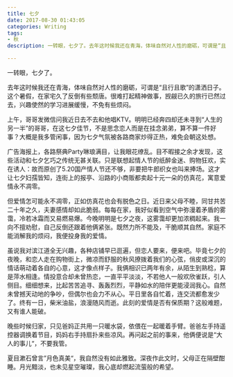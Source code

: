 ```yaml
---
title: 七夕
date: 2017-08-30 01:43:05
categories: Writing
tags:
- 秋
description: 一转眼，七夕了。去年这时候我还在青海，体味自然对人性的磨砺，可谓是“且行且歌”的潇洒日子。这个暑假，在家宅久了反倒有些颓唐。很难打起精神做事，觊觎已久的旅行已然过去，兴趣使然的学习进展缓慢，不免有些烦闷……

---
```

一转眼，七夕了。

去年这时候我还在青海，体味自然对人性的磨砺，可谓是“且行且歌”的潇洒日子。这个暑假，在家宅久了反倒有些颓唐。很难打起精神做事，觊觎已久的旅行已然过去，兴趣使然的学习进展缓慢，不免有些烦闷。

上午，哥哥发微信问我近日去不去和他唱KTV。明明已经奔四却还未寻到“人生的另一半”的哥哥，在这七夕佳节，不是思念恋人而是在挂念弟弟，算不算一件好事？大概是我多管闲事，因为七夕气氛被各路商家炒得正热，难免会朝这处想。

广告海报上，各路祭典Party琳琅满目，让我眼花缭乱。目不暇接之余才发现，这些活动和七夕乞巧之传统无甚关联。只是联想起情人节的纸醉金迷、购物狂欢，实在诱人：故而原创了5.20国产情人节还不够，非要把牛郎织女也叫来捧场。这才让七夕妇孺皆知，连街上的报亭、沿路的小商贩都卖起十元一朵的仿真花，寓意爱情永不凋零。

但爱情怎可能永不凋零，正如仿真花也会有脱色之日。近日来父母不睦，同甘共苦二十年之久，夫妻感情却如此脆弱。每每在家，我好似看到空气中弥漫着矛盾的雾霭，冷若冰霜而又易燃易爆。今晚明明是七夕之夜，这雾霭却更加浓稠起来。我一向不擅劝慰，自己反倒还跟着他俩紧张。既然力所不能及，干脆顺其自然。家庭不能消解我的烦闷，我便投身我的爱情。

虽说我对滨江道全无兴趣，各种店铺早已逛遍，但恋人要来，便来吧。毕竟七夕的夜晚，和恋人走在购物街上，微凉而舒服的秋风撩拨着我们的心弦，俏皮或深沉的情话萌动着各自的心意，这才像点样子。我俩相识已两年有余，从陌生到熟稔，算是萍水相逢。情投意合却未曾热恋，一直平平淡淡，不若他人一般欢欣雀跃，引人侧目。细细想来，比起苦苦追寻、轰轰烈烈，平静如水的陪伴更能浸润我心。自然未曾撼天动地的争吵，但偶尔也会力不从心。平日里各自忙着，连交流都愈发少了。终有一日，柴米油盐，浪漫随风而逝。此刻的爱情是否有保质期？这般难题，又有谁人能破。

晚些时候归家，只见爸妈正共用一只暖水袋，依偎在一起暖着手臂。爸爸左手持遥控器调换着节目，妈妈右手持扇扑来些凉风。再问起之前的事来，他俩便说是“大人的事儿“，不要我管。

夏目漱石曾言”月色真美“，我自然没有如此雅致。深夜作此文时，父母正在隔壁酣睡。月光黯淡，也未见星空璀璨，我心底却燃起流萤般的希望。
